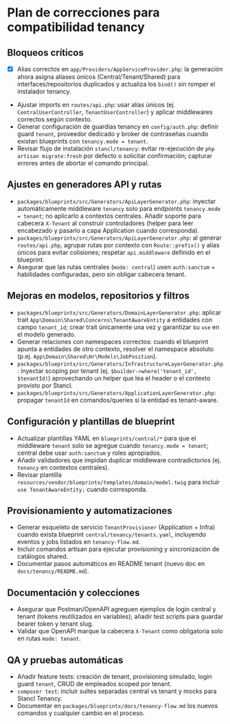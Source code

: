 # Plan de correcciones para compatibilidad tenancy

## Bloqueos críticos

- [x] Alias correctos en `app/Providers/AppServiceProvider.php`: la generación ahora asigna aliases únicos (Central/Tenant/Shared) para interfaces/repositorios duplicados y actualiza los `bind()` sin romper el instalador tenancy.
- Ajustar imports en `routes/api.php`: usar alias únicos (ej. `CentralUserController`, `TenantUserController`) y aplicar middlewares correctos según contexto.
- Generar configuración de guardias tenancy en `config/auth.php`: definir guard `tenant`, proveedor dedicado y broker de contraseñas cuando existan blueprints con `tenancy.mode = tenant`.
- Revisar flujo de instalación `stancl/tenancy`: evitar re-ejecución de `php artisan migrate:fresh` por defecto o solicitar confirmación; capturar errores antes de abortar el comando principal.

## Ajustes en generadores API y rutas

- `packages/blueprintx/src/Generators/ApiLayerGenerator.php`: inyectar automáticamente middleware `tenancy` solo para endpoints `tenancy.mode = tenant`; no aplicarlo a contextos centrales. Añadir soporte para cabecera `X-Tenant` al construir controladores (helper para leer encabezado y pasarlo a capa Application cuando corresponda).
- `packages/blueprintx/src/Generators/ApiLayerGenerator.php`: al generar `routes/api.php`, agrupar rutas por contexto con `Route::prefix()` y alias únicos para evitar colisiones; respetar `api.middleware` definido en el blueprint.
- Asegurar que las rutas centrales (`mode: central`) usen `auth:sanctum` + habilidades configuradas, pero sin obligar cabecera tenant.

## Mejoras en modelos, repositorios y filtros

- `packages/blueprintx/src/Generators/DomainLayerGenerator.php`: aplicar trait `App\Domain\Shared\Concerns\TenantAwareEntity` a entidades con campo `tenant_id`; crear trait únicamente una vez y garantizar su `use` en el modelo generado.
- Generar relaciones con namespaces correctos: cuando el blueprint apunta a entidades de otro contexto, resolver el namespace absoluto (p.ej. `App\Domain\Shared\Hr\Models\JobPosition`).
- `packages/blueprintx/src/Generators/InfrastructureLayerGenerator.php`: inyectar scoping por tenant (ej. `$builder->where('tenant_id', $tenantId)`) aprovechando un helper que lea el header o el contexto provisto por Stancl.
- `packages/blueprintx/src/Generators/ApplicationLayerGenerator.php`: propagar `tenantId` en comandos/queries si la entidad es tenant-aware.

## Configuración y plantillas de blueprint

- Actualizar plantillas YAML en `blueprints/central/*` para que el middleware `tenant` solo se agregue cuando `tenancy.mode = tenant`; central debe usar `auth:sanctum` y roles apropiados.
- Añadir validadores que impidan duplicar middleware contradictorios (ej. `tenancy` en contextos centrales).
- Revisar plantilla `resources/vendor/blueprintx/templates/domain/model.twig` para incluir `use TenantAwareEntity;` cuando corresponda.

## Provisionamiento y automatizaciones

- Generar esqueleto de servicio `TenantProvisioner` (Application + Infra) cuando exista blueprint `central/tenancy/tenants.yaml`, incluyendo eventos y jobs listados en `tenancy-flow.md`.
- Incluir comandos artisan para ejecutar provisioning y sincronización de catálogos shared.
- Documentar pasos automáticos en README tenant (nuevo doc en `docs/tenancy/README.md`).

## Documentación y colecciones

- Asegurar que Postman/OpenAPI agreguen ejemplos de login central y tenant (tokens reutilizados en variables); añadir test scripts para guardar bearer token y tenant slug.
- Validar que OpenAPI marque la cabecera `X-Tenant` como obligatoria solo en rutas `mode: tenant`.

## QA y pruebas automáticas

- Añadir feature tests: creación de tenant, provisioning simulado, login guard `tenant`, CRUD de empleados scoped por tenant.
- `composer test`: incluir suites separadas central vs tenant y mocks para Stancl Tenancy.
- Documentar en `packages/blueprintx/docs/tenancy-flow.md` los nuevos comandos y cualquier cambio en el proceso.
